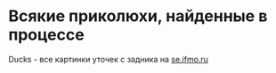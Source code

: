 # Всякие приколюхи, найденные в процессе

Ducks - все картинки уточек с задника на <a href="https://se.ifmo.ru"> se.ifmo.ru </a>
